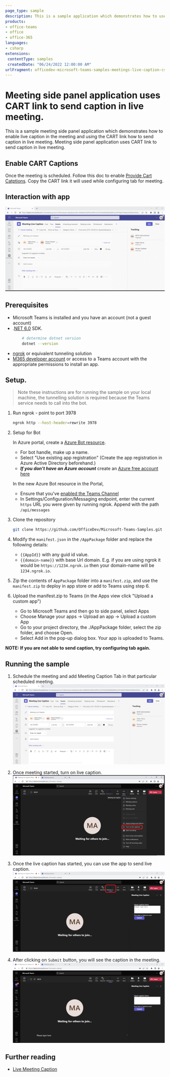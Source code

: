 ```yaml
---
page_type: sample
description: This is a sample application which demonstrates how to use CART link to send live captions in the meeting.
products:
- office-teams
- office
- office-365
languages:
- csharp
extensions:
 contentType: samples
 createdDate: "06/24/2022 12:00:00 AM"
urlFragment: officedev-microsoft-teams-samples-meetings-live-caption-csharp
---
```


# Meeting side panel application uses CART link to send caption in live meeting.

This is a sample meeting side panel application which demonstrates how to enable live caption in the meeting and using the CART link how to send caption in live meeting. Meeting side panel application uses CART link to send caption in live meeting.

## Enable CART Captions
Once the meeting is scheduled. Follow this doc to enable [Provide Cart Catptions]("https://support.microsoft.com/office/use-cart-captions-in-a-microsoft-teams-meeting-human-generated-captions-2dd889e8-32a8-4582-98b8-6c96cf14eb47").
Copy the CART link it will used while configuring tab for meeting.

## Interaction with app

![bot-conversations ](MeetingLiveCaption/Images/MeetingCaption.gif)

## Prerequisites

- Microsoft Teams is installed and you have an account (not a guest account)
-  .[NET 6.0](https://dotnet.microsoft.com/en-us/download) SDK.
    ```bash
        # determine dotnet version
        dotnet --version
    ```
-  [ngrok](https://ngrok.com/) or equivalent tunneling solution
-  [M365 developer account](https://docs.microsoft.com/en-us/microsoftteams/platform/concepts/build-and-test/prepare-your-o365-tenant) or access to a Teams account with the appropriate permissions to install an app.

## Setup.

> Note these instructions are for running the sample on your local machine, the tunnelling solution is required because
> the Teams service needs to call into the bot.

1) Run ngrok - point to port 3978

    ```bash
    ngrok http --host-header=rewrite 3978
    ```

1) Setup for Bot

   In Azure portal, create a [Azure Bot resource](https://docs.microsoft.com/en-us/azure/bot-service/bot-service-quickstart-registration).
    - For bot handle, make up a name.
    - Select "Use existing app registration" (Create the app registration in Azure Active Directory beforehand.)
    - __*If you don't have an Azure account*__ create an [Azure free account here](https://azure.microsoft.com/en-us/free/)
    
   In the new Azure Bot resource in the Portal, 
    - Ensure that you've [enabled the Teams Channel](https://learn.microsoft.com/en-us/azure/bot-service/channel-connect-teams?view=azure-bot-service-4.0)
    - In Settings/Configuration/Messaging endpoint, enter the current `https` URL you were given by running ngrok. Append with the path `/api/messages`

1) Clone the repository

    ```bash
    git clone https://github.com/OfficeDev/Microsoft-Teams-Samples.git
    ```

1) Modify the `manifest.json` in the `/AppPackage` folder and replace the following details:
   - `{{AppId}}` with any guid id value.
   - `{{domain-name}}` with base Url domain. E.g. if you are using ngrok it would be `https://1234.ngrok.io` then your domain-name will be `1234.ngrok.io`.

1) Zip the contents of `AppPackage` folder into a `manifest.zip`, and use the `manifest.zip` to deploy in app store or add to Teams using step 6.

1) Upload the manifest.zip to Teams (in the Apps view click "Upload a custom app")
   - Go to Microsoft Teams and then go to side panel, select Apps
   - Choose Manage your apps -> Upload an app -> Upload a custom App
   - Go to your project directory, the ./AppPackage folder, select the zip folder, and choose Open.
   - Select Add in the pop-up dialog box. Your app is uploaded to Teams.

**NOTE: If you are not able to send caption, try configuring tab again.**


## Running the sample

1. Schedule the meeting and add Meeting Caption Tab in that particular scheduled meeting.
![Add Tab](MeetingLiveCaption/Images/AddMeetingCaption.png)

2. Once meeting started, turn on live caption.
![Start live caption](MeetingLiveCaption/Images/TurnOnLiveCaption.png)

3. Once the live caption has started, you can use the app to send live caption.
![Send live caption](MeetingLiveCaption/Images/MeetingCaptionSidePanel.png)

4. After clicking on `Submit` button, you will see the caption in the meeting.
![Caption in meeting](MeetingLiveCaption/Images/LiveCaption.png)

## Further reading

- [Live Meeting Caption](https://support.microsoft.com/en-us/office/use-live-captions-in-a-teams-meeting-4be2d304-f675-4b57-8347-cbd000a21260)
